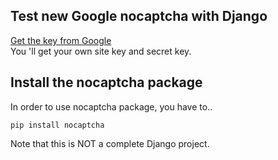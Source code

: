 ## Test new  Google nocaptcha with Django ##
[Get the key from Google](https://www.google.com/recaptcha/intro/index.html)  
You 'll get your own site key and secret key.

## Install the nocaptcha package ##
In order to use nocaptcha package, you have to..

    pip install nocaptcha

Note that this is NOT a complete Django project.




